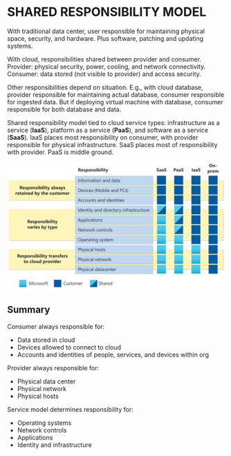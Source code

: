 # SHARED RESPONSIBILITY MODEL

With traditional data center, user responsible for maintaining physical space, security, and hardware. Plus software, patching and updating systems.

With cloud, responsibilities shared between provider and consumer. Provider: physical security, power, cooling, and network connectivity. Consumer: data stored (not visible to provider) and access security.

Other responsibilities depend on situation. E.g., with cloud database, provider responsible for maintaining actual database, consumer responsible for ingested data. But if deploying virtual machine with database, consumer responsible for both database and data.

Shared responsibility model tied to cloud service types: infrastructure as a service (**IaaS**), platform as a service (**PaaS**), and software as a service (**SaaS**). IaaS places most responsibility on consumer, with provider responsible for physical infrastructure. SaaS places most of responsibility with provider. PaaS is middle ground.

![Shared Resonsibility](/assets/shared-responsibility.svg)

## Summary

Consumer always responsible for:

* Data stored in cloud
* Devices allowed to connect to cloud
* Accounts and identities of people, services, and devices within org

Provider always responsible for:

* Physical data center
* Physical network
* Physical hosts

Service model determines responsibility for:

* Operating systems
* Network controls
* Applications
* Identity and infrastructure
